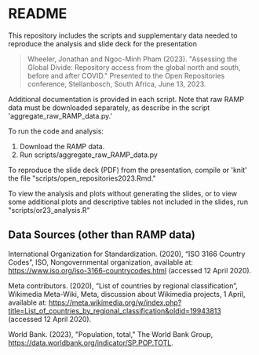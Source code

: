 # README

This repository includes the scripts and supplementary data needed to
reproduce the analysis and slide deck for the presentation

> Wheeler, Jonathan and Ngoc-Minh Pham (2023). "Assessing the Global Divide:
Repository access from the global north and south, before and after COVID."
Presented to the Open Repositories conference, Stellanbosch, South Africa,
June 13, 2023.

Additional documentation is provided in each script. Note that raw RAMP
data must be downloaded separately, as describe in the script
'aggregate_raw_RAMP_data.py.'

To run the code and analysis:

1. Download the RAMP data.
2. Run scripts/aggregate_raw_RAMP_data.py

To reproduce the slide deck (PDF) from the presentation, compile or 'knit'
the file "scripts/open_repositories2023.Rmd."

To view the analysis and plots without generating the slides, or to view
some additional plots and descriptive tables not included in the slides,
run "scripts/or23_analysis.R"


## Data Sources (other than RAMP data)

International Organization for Standardization. (2020),
“ISO 3166 Country Codes”, ISO, Nongovernmental organization, 
available at: https://www.iso.org/iso-3166-countrycodes.html 
(accessed 12 April 2020).

Meta contributors. (2020), “List of countries by regional classification”, 
Wikimedia Meta-Wiki, Meta, discussion about Wikimedia projects, 1 April, 
available at:
https://meta.wikimedia.org/w/index.php?title=List_of_countries_by_regional_classification&oldid=19943813 (accessed 12 April 2020).

World Bank. (2023), "Population, total," The World Bank Group, https://data.worldbank.org/indicator/SP.POP.TOTL.